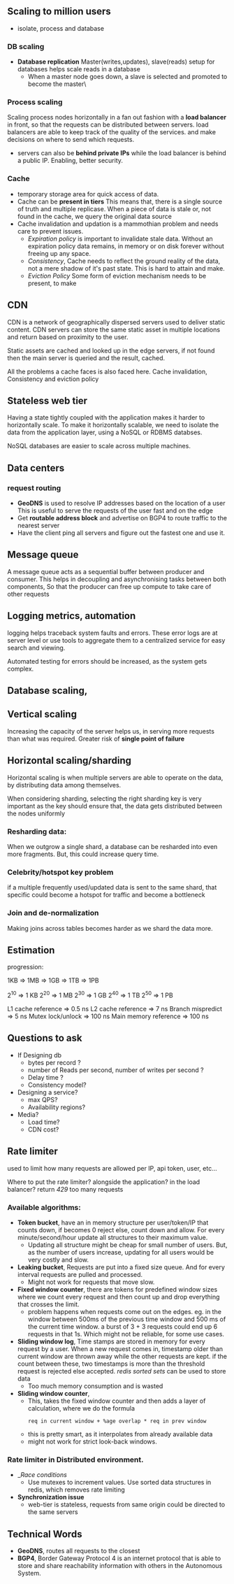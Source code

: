 ## Scaling to million users
- isolate, process and database
### DB scaling
- __Database replication__ Master(writes,updates), slave(reads) setup for databases helps scale reads in a database
  - When a master node goes down, a slave is selected and promoted to become the master\
### Process scaling
Scaling process nodes horizontally in a fan out fashion with a __load balancer__ in front, so that the requests can be distributed between servers. load balancers are able to keep track of the quality of the services. and make decisions on where to send which requests. 
- servers can also be __behind private IPs__ while the load balancer is behind a public IP. Enabling, better security.

###  Cache
- temporary storage area for quick access of data.
- Cache can be __present in tiers__ This means that, there is a single source of truth and multiple replicase. When a piece of data is stale or, not found in the cache, we query the original data source
- Cache invalidation and updation is a mammothian problem and needs care to prevent issues.
  - _Expiration policy_ is important to invalidate stale data. Without an expiration policy data remains, in memory or on disk forever without freeing up any space.
  - _Consistency_, Cache needs to reflect the ground reality of the data, not a mere shadow of it's past state. This is hard to attain and make.
  - _Eviction Policy_ Some form of eviction mechanism needs to be present, to make

## CDN
CDN is a network of geographically dispersed servers used to deliver static content. CDN servers can store the same static asset in multiple locations and return based on proximity to the user.

Static assets are cached and looked up in the edge servers, if not found then the main server is queried and the result, cached.

All the problems a cache faces is also faced here. Cache invalidation, Consistency and eviction policy

## Stateless web tier

Having a state tightly coupled with the application makes it harder to horizontally scale. To make it horizontally scalable, we need to isolate the data from the application layer, using a NoSQL or RDBMS databses.

NoSQL databases are easier to scale across multiple machines.

## Data centers

### request routing
- __GeoDNS__ is used to resolve IP addresses based on the location of a user
This is useful to serve the requests of the user fast and on the edge
- Get __routable address block__ and advertise on BGP4 to route traffic to the nearest server 
- Have the client ping all servers and figure out the fastest one and use it.


## Message queue

A message queue acts as a sequential buffer between producer and consumer.
This helps in decoupling and asynchronising tasks between both components, So that the producer can free up compute to take care of other requests

## Logging metrics, automation

logging helps traceback system faults and errors. These error logs are at server level or use tools to aggregate them to a centralized service for easy search and viewing.

Automated testing for errors should be increased, as the system gets complex.

## Database scaling,

## Vertical scaling
Increasing the capacity of the server helps us, in serving more requests than what was required.
Greater risk of __single point of failure__ 

## Horizontal scaling/sharding
Horizontal scaling is when multiple servers are able to operate on the data, by distributing data among themselves. 

When considering sharding, selecting the right sharding key is very important as the key should ensure that, the data gets distributed between the nodes uniformly

### Resharding data:
When we outgrow a single shard, a database can be resharded into even more fragments. But, this could increase query time.

### Celebrity/hotspot key problem
if a multiple frequently used/updated data is sent to the same shard, that specific could become a hotspot for traffic and become a bottleneck

### Join and de-normalization
Making joins across tables becomes harder as we shard the data more.

## Estimation

progression:

1KB => 1MB => 1GB => 1TB => 1PB


2<sup>10</sup> => 1 KB
2<sup>20</sup> => 1 MB
2<sup>30</sup> => 1 GB
2<sup>40</sup> => 1 TB
2<sup>50</sup> => 1 PB

L1 cache reference => 0.5 ns
L2 cache reference => 7 ns
Branch mispredict => 5 ns
Mutex lock/unlock  => 100 ns
Main memory reference => 100 ns


## Questions to ask

- If Designing db
  - bytes per record ?
  - number of Reads per second, number of writes per second ?
  - Delay time ?
  - Consistency model?
- Designing a service?
  - max QPS?
  - Availability regions?
- Media?
  - Load time?
  - CDN cost?


## Rate limiter
used to limit how many requests are allowed per IP, api token, user, etc...


Where to put the rate limiter? alongside the application? in the load  balancer?
return _429_ too many requests 

### Available algorithms:
- __Token bucket__, have an in memory structure per user/token/IP that counts down, if becomes 0 reject else, count down and allow. For every minute/second/hour update all structures to their maximum value.
  - Updating all structure might be cheap for small number of users. But, as the number of users increase, updating for all users would be very costly and slow.
- __Leaking bucket__, Requests are put into a fixed size queue. And for every interval requests are pulled and processed.
  - Might not work for requests that move slow.
- __Fixed window counter__, there are tokens for predefined window sizes where we count every request and then count up and drop everything that crosses the limit.
  - problem happens when requests come out on the edges. eg. in the window between 500ms of the previous time window and 500 ms of the current time window. a burst of 3 + 3 requests could end up 6 requests in that 1s. Which might not be reliable, for some use cases.
- __Sliding window log__, Time stamps are stored in memory for every request by a user. When a new request comes in, timestamp older than current window are thrown away while the other requests are kept. if the count between these, two timestamps is more than the threshold request is rejected else accepted. _redis sorted sets_ can be used to store data 
  - Too much memory consumption and is wasted
- __Sliding window counter__, 
  - This, takes the fixed window counter and then adds a layer of calculation, where we do the formula 
    ```shell
    req in current window + %age overlap * req in prev window
    ```
  - this is pretty smart, as it interpolates from already available data
  - might not work for strict look-back windows.

### Rate limiter in Distributed environment.

- __Race conditions_
  - Use mutexes to increment values. Use sorted data structures in redis, which removes rate limiting
- __Synchronization issue__
  - web-tier is stateless, requests from same origin could be directed to the same servers




## Technical Words

- __GeoDNS__, routes all requests to the closest
- __BGP4__, Border Gateway Protocol 4  is an internet protocol that is able to store and share reachability information with others in the Autonomous System.